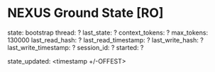 # NEXUS Ground State [RO]

state: bootstrap
thread: ?
last_state: ?
context_tokens: ?
max_tokens: 130000
last_read_hash: ?
last_read_timestamp: ?
last_write_hash: ?
last_write_timestamp: ?
session_id: ?
started: ?

state_updated: <timestamp +/-OFFEST>
